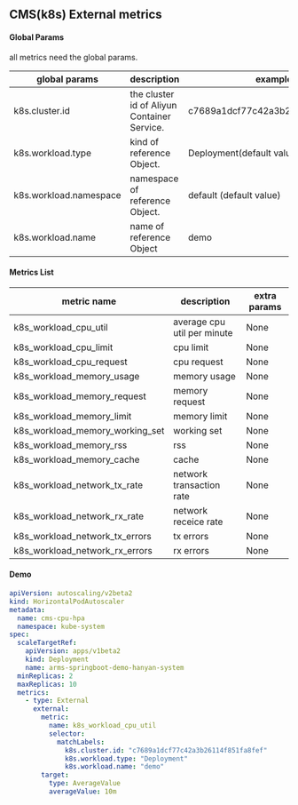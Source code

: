 ## CMS(k8s) External metrics

#### Global Params
all metrics need the global params.

| global params       | description              | example            | required | 
| ------------------- | ------------------------ | ------------------ | -------- | 
| k8s.cluster.id      | the cluster id of Aliyun Container Service. | c7689a1dcf77c42a3b26114f851fa8fef | True | 
| k8s.workload.type   | kind of reference Object.| Deployment(default value)| False | 
| k8s.workload.namespace| namespace of reference Object. | default (default value) | False | 
| k8s.workload.name   | name of reference Object | demo | True | 

#### Metrics List

| metric name                  | description                               | extra params |
| ---------------------------- | ----------------------------------------- | ------------ |
| k8s_workload_cpu_util             | average cpu util per minute                      | None         |
| k8s_workload_cpu_limit             | cpu limit                       | None         |
| k8s_workload_cpu_request              | cpu request      | None         |
| k8s_workload_memory_usage              | memory usage              | None         |
| k8s_workload_memory_request      | memory request                        | None         |
| k8s_workload_memory_limit         | memory limit            | None         |
| k8s_workload_memory_working_set | working set                 | None         |
| k8s_workload_memory_rss                   | rss                                       | None         |
| k8s_workload_memory_cache                    | cache                             | None         |
| k8s_workload_network_tx_rate             | network transaction rate                   | None         |
| k8s_workload_network_rx_rate             | network receice rate                  | None         |
| k8s_workload_network_tx_errors             | tx errors                  | None         |
| k8s_workload_network_rx_errors             | rx errors                   | None         |
#### Demo

```yaml
apiVersion: autoscaling/v2beta2
kind: HorizontalPodAutoscaler
metadata:
  name: cms-cpu-hpa
  namespace: kube-system
spec:
  scaleTargetRef:
    apiVersion: apps/v1beta2
    kind: Deployment
    name: arms-springboot-demo-hanyan-system
  minReplicas: 2
  maxReplicas: 10
  metrics:
    - type: External
      external:
        metric:
          name: k8s_workload_cpu_util
          selector:
            matchLabels:
              k8s.cluster.id: "c7689a1dcf77c42a3b26114f851fa8fef"
              k8s.workload.type: "Deployment"
              k8s.workload.name: "demo"
        target:
          type: AverageValue
          averageValue: 10m
```



